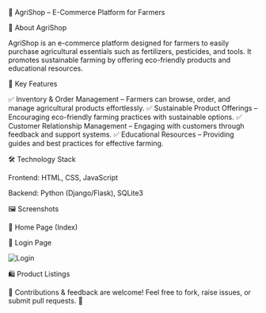🌿 AgriShop – E-Commerce Platform for Farmers

📌 About AgriShop

AgriShop is an e-commerce platform designed for farmers to easily purchase agricultural essentials such as fertilizers, pesticides, and tools. It promotes sustainable farming by offering eco-friendly products and educational resources.

🚀 Key Features

✅ Inventory & Order Management – Farmers can browse, order, and manage agricultural products effortlessly.
✅ Sustainable Product Offerings – Encouraging eco-friendly farming practices with sustainable options.
✅ Customer Relationship Management – Engaging with customers through feedback and support systems.
✅ Educational Resources – Providing guides and best practices for effective farming.

🛠️ Technology Stack

Frontend: HTML, CSS, JavaScript

Backend: Python (Django/Flask), SQLite3

🖼️ Screenshots

🌱 Home Page (Index)



🔑 Login Page

![Login](https://github.com/user-attachments/assets/6ea6fb5d-c647-430b-8b6f-e913602ea0e3)

🛍️ Product Listings


🎉 Contributions & feedback are welcome! Feel free to fork, raise issues, or submit pull requests. 🚀

